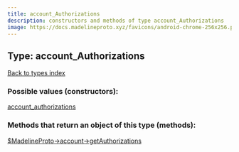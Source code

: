 ```yaml
---
title: account_Authorizations
description: constructors and methods of type account_Authorizations
image: https://docs.madelineproto.xyz/favicons/android-chrome-256x256.png
---
```

## Type: account\_Authorizations  
[Back to types index](index.md)



### Possible values (constructors):

[account\_authorizations](../constructors/account_authorizations.md)  



### Methods that return an object of this type (methods):

[$MadelineProto->account->getAuthorizations](../methods/account_getAuthorizations.md)  



